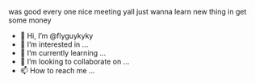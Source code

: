 was good every one nice meeting yall just wanna learn new thing in get some money
- 👋 Hi, I’m @flyguykyky
- 👀 I’m interested in ...
- 🌱 I’m currently learning ...
- 💞️ I’m looking to collaborate on ...
- 📫 How to reach me ...

<!---
flyguykyky/flyguykyky is a ✨ special ✨ repository because its `README.md` (this file) appears on your GitHub profile.
You can click the Preview link to take a look at your changes.
--->
